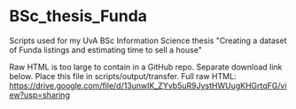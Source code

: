 # BSc_thesis_Funda
Scripts used for my UvA BSc Information Science thesis "Creating a dataset of Funda listings and estimating time to sell a house"

Raw HTML is too large to contain in a GitHub repo. Separate download link below. Place this file in scripts/output/transfer.
Full raw HTML: https://drive.google.com/file/d/13unwIK_ZYvb5uR9JystHWUugKHGrtqFG/view?usp=sharing
